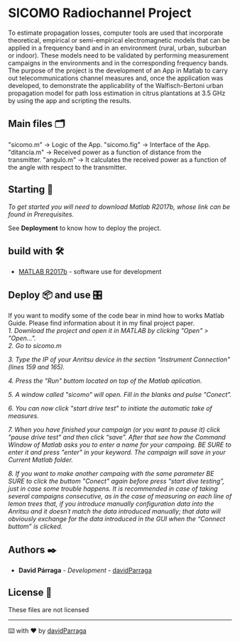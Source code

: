 # SICOMO Radiochannel Project

To estimate propagation losses, computer tools are used that incorporate theoretical, empirical or semi-empirical electromagnetic models that can be applied in a frequency band 
and in an environment (rural, urban, suburban or indoor). These models need to be validated by performing measurement campaigns in the environments and in the corresponding 
frequency bands. The purpose of the project is the development of an App in Matlab to carry out telecommunications channel measures and, once the application was developed,
to demonstrate the applicability of the Walfisch-Bertoni urban propagation model for path loss estimation in citrus plantations at 3.5 GHz by using the app and scripting the 
results.

## Main files 🗂

"sicomo.m" -> Logic of the App.
"sicomo.fig" -> Interface of the App.
"ditancia.m" -> Received power as a function of distance from the transmitter.
"angulo.m" -> It calculates the received power as a function of the angle with respect to the transmitter.


## Starting 🚀

_To get started you will need to download Matlab R2017b, whose link can be found in Prerequisites._

See **Deployment** to know how to deploy the project.

## build with 🛠️

* [MATLAB R2017b](https://es.mathworks.com/campaigns/products/trials.html?ef_id=Cj0KCQjw8p2MBhCiARIsADDUFVFEihuTYVBFAEFeiMFJe9wna2m5IM-8cgsttCVmTuGSx-QZxr7Y6nEaAnf3EALw_wcB:G:s&s_kwcid=AL!8664!3!252706741089!p!!g!!matlab%20descargar&s_eid=ppc_27405573562&q=matlab%20descargar&gclid=Cj0KCQjw8p2MBhCiARIsADDUFVFEihuTYVBFAEFeiMFJe9wna2m5IM-8cgsttCVmTuGSx-QZxr7Y6nEaAnf3EALw_wcB) - software use for development

## Deploy 📦 and use 🎛

If you want to modify some of the code bear in mind how to works Matlab Guide. Please find information about it in my final project paper.\
_1. Download the project and open it in MATLAB by clicking "Open" > "Open..."._\
_2. Go to sicomo.m_

_3. Type the IP of your Anritsu device in the section "Instrument Connection" (lines 159 and 165)._

_4. Press the "Run" buttom located on top of the Matlab aplication._

_5. A window called "sicomo" will open. Fill in the blanks and pulse "Conect"._

_6. You can now click "start drive test" to initiate the automatic take of measures._

_7. When you have finished your campaign (or you want to pause it) click "pause drive test" and then click “save”. After that see how the Command Window of Matlab asks you to enter
   a name for your campaing. BE SURE to enter it and press "enter" in your keyword. The campaign will save in your Current Matlab folder._
   
_8. If you want to make another campaing with the same parameter BE SURE to click the buttom "Conect" again before press “start dive testing”, just in case some trouble happens.
   It is recommended in case of taking several campaigns consecutive, as in the case of measuring on each line of lemon trees that, if you introduce manually configuration data into 
   the Anritsu and it doesn´t match the data introduced manually; that data will obviously exchange for the data introduced in the GUI when the “Connect buttom” is clicked._

## Authors ✒️

* **David Párraga** - *Development* - [davidParraga](https://github.com/davidParraga)

## License 📄

These files are not licensed

---
⌨️ with ❤️ by [davidParraga](https://github.com/davidParraga)
